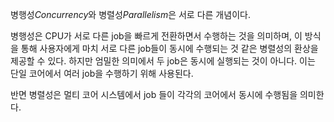 병행성*Concurrency*와 병렬성*Parallelism*은 서로 다른 개념이다.

병행성은 CPU가 서로 다른 job을 빠르게 전환하면서 수행하는 것을 의미하며, 이 방식을 통해 사용자에게 마치 서로 다른 job들이 동시에 수행되는 것 같은 병렬성의 환상을 제공할 수 있다. 하지만 엄밀한 의미에서 두 job은 동시에 실행되는 것이 아니다. 이는 단일 코어에서 여러 job을 수행하기 위해 사용된다.

반면 병렬성은 멀티 코어 시스템에서 job 들이 각각의 코어에서 동시에 수행됨을 의미한다.